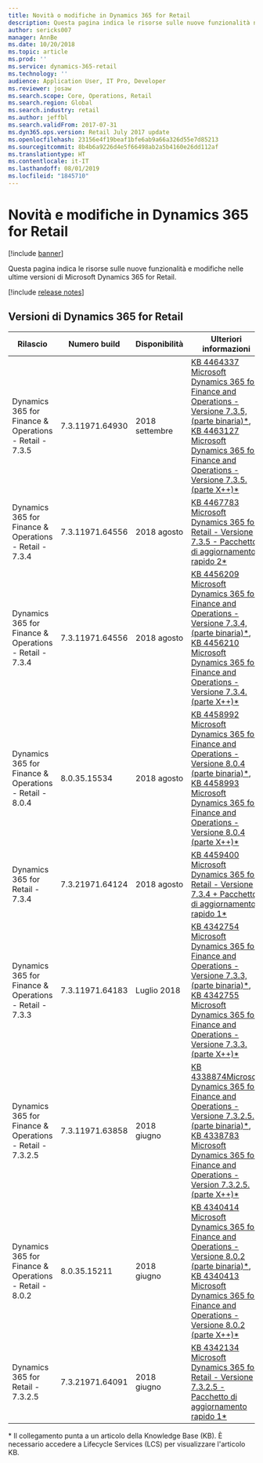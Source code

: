 ```yaml
---
title: Novità o modifiche in Dynamics 365 for Retail
description: Questa pagina indica le risorse sulle nuove funzionalità nelle ultime versioni di Microsoft Dynamics 365 for Retail.
author: sericks007
manager: AnnBe
ms.date: 10/20/2018
ms.topic: article
ms.prod: ''
ms.service: dynamics-365-retail
ms.technology: ''
audience: Application User, IT Pro, Developer
ms.reviewer: josaw
ms.search.scope: Core, Operations, Retail
ms.search.region: Global
ms.search.industry: retail
ms.author: jeffbl
ms.search.validFrom: 2017-07-31
ms.dyn365.ops.version: Retail July 2017 update
ms.openlocfilehash: 23156e4f19beaf1bfe6ab9a66a326d55e7d85213
ms.sourcegitcommit: 8b4b6a9226d4e5f66498ab2a5b4160e26dd112af
ms.translationtype: HT
ms.contentlocale: it-IT
ms.lasthandoff: 08/01/2019
ms.locfileid: "1845710"
---
```

# <a name="whats-new-and-changed-in-dynamics-365-for-retail"></a>Novità e modifiche in Dynamics 365 for Retail

[!include [banner](../../includes/banner.md)]

Questa pagina indica le risorse sulle nuove funzionalità e modifiche nelle ultime versioni di Microsoft Dynamics 365 for Retail.

[!include [release notes](../includes/release-notes.md)]

## <a name="releases-of-dynamics-365-for-retail"></a>Versioni di Dynamics 365 for Retail

| Rilascio | Numero build | Disponibilità | Ulteriori informazioni |
|---------|--------------|--------------|------------|
| Dynamics 365 for Finance & Operations - Retail - 7.3.5 | 7.3.11971.64930 | 2018 settembre | [KB 4464337 Microsoft Dynamics 365 for Finance and Operations - Versione 7.3.5, (parte binaria)\*](https://fix.lcs.dynamics.com/Issue/Details?kb=4464337&bugId=244892&qc=76dd5cdc0d340f5e68db3efa64d755ee83d747a3d786180a6dc9b99677bcb450), [KB 4463127 Microsoft Dynamics 365 for Finance and Operations - Versione 7.3.5. (parte X++)\*](https://fix.lcs.dynamics.com/Issue/Details?kb=4463127&bugId=244893&qc=76dd5cdc0d340f5e68db3efa64d755ee83d747a3d786180a6dc9b99677bcb450) |
| Dynamics 365 for Finance & Operations - Retail - 7.3.4 | 7.3.11971.64556 | 2018 agosto | [KB 4467783 Microsoft Dynamics 365 for Retail - Versione 7.3.5 - Pacchetto di aggiornamento rapido 2\*](https://fix.lcs.dynamics.com/Issue/Details?kb=4467783&bugId=257914&qc=f3e2816c3b1434965bc738285fb40f4ad33661bdd853b799dca4c610608640af) |
| Dynamics 365 for Finance & Operations - Retail - 7.3.4 | 7.3.11971.64556 | 2018 agosto | [KB 4456209 Microsoft Dynamics 365 for Finance and Operations - Versione 7.3.4, (parte binaria)\*](https://fix.lcs.dynamics.com/Issue/Details?kb=4456209&bugId=235124&qc=265c05d9f50ea023cf31547ca91e16bb5dffd5adfc819b3232abef9c5419a559), [KB 4456210 Microsoft Dynamics 365 for Finance and Operations - Versione 7.3.4. (parte X++)\*](https://fix.lcs.dynamics.com/Issue/Details?kb=4456210&bugId=235125&qc=265c05d9f50ea023cf31547ca91e16bb5dffd5adfc819b3232abef9c5419a559)
| Dynamics 365 for Finance & Operations - Retail - 8.0.4 | 8.0.35.15534 | 2018 agosto | [KB 4458992 Microsoft Dynamics 365 for Finance and Operations - Versione 8.0.4 (parte binaria)\*](https://fix.lcs.dynamics.com/Issue/Details?kb=4458992&bugId=239612&qc=5c131e4cc5a91c0381e923ee0c49791fe71ed37f506c00367caf3a01183125ff), [KB 4458993 Microsoft Dynamics 365 for Finance and Operations - Versione 8.0.4 (parte X++)\*](https://fix.lcs.dynamics.com/Issue/Details?kb=4458993&bugId=239610&qc=5c131e4cc5a91c0381e923ee0c49791fe71ed37f506c00367caf3a01183125ff) |
| Dynamics 365 for Retail - 7.3.4 | 7.3.21971.64124 | 2018 agosto | [KB 4459400 Microsoft Dynamics 365 for Retail - Versione 7.3.4 + Pacchetto di aggiornamento rapido 1\*](https://fix.lcs.dynamics.com/Issue/Details?kb=4459400&bugId=240913&qc=f3e2816c3b1434965bc738285fb40f4ad33661bdd853b799dca4c610608640af) |
| Dynamics 365 for Finance & Operations - Retail - 7.3.3 | 7.3.11971.64183 | Luglio 2018 | [KB 4342754 Microsoft Dynamics 365 for Finance and Operations - Versione 7.3.3, (parte binaria)\*](https://fix.lcs.dynamics.com/Issue/Details?kb=4342754&bugId=227181&qc=51e2d61b1c2a29e4f51fed91506f70ddc974fd26842745c6aa7ae0599bd3b6e6), [KB 4342755 Microsoft Dynamics 365 for Finance and Operations - Versione 7.3.3. (parte X++)\*](https://fix.lcs.dynamics.com/Issue/Details?kb=4342755&bugId=227182&qc=51e2d61b1c2a29e4f51fed91506f70ddc974fd26842745c6aa7ae0599bd3b6e6) |
| Dynamics 365 for Finance & Operations - Retail - 7.3.2.5 | 7.3.11971.63858 | 2018 giugno | [KB 4338874Microsoft Dynamics 365 for Finance and Operations - Versione 7.3.2.5. (parte binaria)\*](https://fix.lcs.dynamics.com/Issue/Details?kb=4338874&bugId=215661&qc=3be6aa965366d67b6a50d8884709fae621ca40fe778f2d0d7482ea4b6f4ed8a2), [KB 4338783 Microsoft Dynamics 365 for Finance and Operations - Version 7.3.2.5. (parte X++)\*](https://fix.lcs.dynamics.com/Issue/Details?kb=4338783&bugId=215543&qc=3be6aa965366d67b6a50d8884709fae621ca40fe778f2d0d7482ea4b6f4ed8a2) |
| Dynamics 365 for Finance & Operations - Retail - 8.0.2 | 8.0.35.15211 | 2018 giugno | [KB 4340414 Microsoft Dynamics 365 for Finance and Operations - Versione 8.0.2 (parte binaria)\*](https://fix.lcs.dynamics.com/Issue/Details?kb=4340414&bugId=219341&qc=e2713468c8e09c07d63f960acde805dd89f05409b2f44f8d47ba8b4d8d24491b), [KB 4340413 Microsoft Dynamics 365 for Finance and Operations - Versione 8.0.2 (parte X++)\*](https://fix.lcs.dynamics.com/Issue/Details?kb=4340413&bugId=219344&qc=977f9cae5b13b9ed618351108bfb5f02e8d0366a28ed0d99a472d9c9941560a3) |
| Dynamics 365 for Retail - 7.3.2.5 | 7.3.21971.64091 | 2018 giugno | [KB 4342134 Microsoft Dynamics 365 for Retail - Versione 7.3.2.5 - Pacchetto di aggiornamento rapido 1\*](https://fix.lcs.dynamics.com/Issue/Details?kb=4342134&bugId=225730&qc=f3e2816c3b1434965bc738285fb40f4ad33661bdd853b799dca4c610608640af) |

\* Il collegamento punta a un articolo della Knowledge Base (KB). È necessario accedere a Lifecycle Services (LCS) per visualizzare l'articolo KB.
